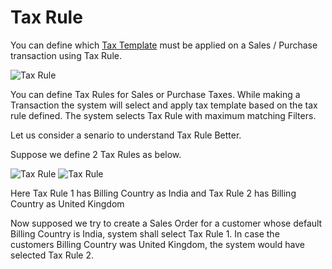 # Tax Rule

You can define which [Tax Template](/docs/user/manual/en/setting-up/setting-up-taxes.html) must be applied on a Sales / Purchase transaction using Tax Rule.

<img class="screenshot" alt="Tax Rule" src="/docs/assets/img/accounts/tax-rule.png">

You can define Tax Rules for Sales or Purchase Taxes. 
While making a Transaction the system will select and apply tax template based on the tax rule defined.
The system selects Tax Rule with maximum matching Filters.

Let us consider a senario to understand Tax Rule Better.

Suppose we define 2 Tax Rules as below.

<img class="screenshot" alt="Tax Rule" src="/docs/assets/img/accounts/tax-rule-1.png">

<img class="screenshot" alt="Tax Rule" src="/docs/assets/img/accounts/tax-rule-2.png">

Here Tax Rule 1 has Billing Country as India and Tax Rule 2 has Billing Country as United Kingdom

Now supposed we try to create a Sales Order for a customer whose default Billing Country is India, system shall select Tax Rule 1.
In case the customers Billing Country was United Kingdom, the system would have selected Tax Rule 2.

